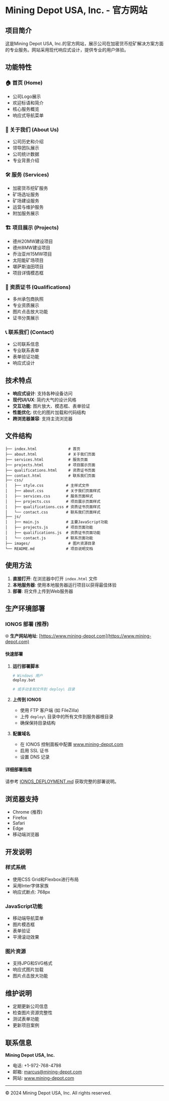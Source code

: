 # Mining Depot USA, Inc. - 官方网站

## 项目简介

这是Mining Depot USA, Inc.的官方网站，展示公司在加密货币挖矿解决方案方面的专业服务。网站采用现代响应式设计，提供专业的用户体验。

## 功能特性

### 🏠 首页 (Home)
- 公司Logo展示
- 欢迎标语和简介
- 核心服务概览
- 响应式导航菜单

### 👥 关于我们 (About Us)
- 公司历史和介绍
- 领导团队展示
- 公司统计数据
- 专业背景介绍

### 🛠️ 服务 (Services)
- 加密货币挖矿服务
- 矿场选址服务
- 矿场建设服务
- 运营与维护服务
- 附加服务展示

### 🏗️ 项目展示 (Projects)
- 德州20MW建设项目
- 德州8MW建设项目
- 乔治亚州15MW项目
- 太阳能矿场项目
- 堪萨斯油田项目
- 项目详情模态框

### 📜 资质证书 (Qualifications)
- 多州承包商执照
- 专业资质展示
- 图片点击放大功能
- 证书分类展示

### 📞 联系我们 (Contact)
- 公司联系信息
- 专业联系表单
- 表单验证功能
- 响应式设计

## 技术特点

- **响应式设计**: 支持各种设备访问
- **现代UI/UX**: 简约大气的设计风格
- **交互功能**: 图片放大、模态框、表单验证
- **性能优化**: 优化的图片加载和代码结构
- **跨浏览器兼容**: 支持主流浏览器

## 文件结构

```
├── index.html              # 首页
├── about.html              # 关于我们页面
├── services.html           # 服务页面
├── projects.html           # 项目展示页面
├── qualifications.html     # 资质证书页面
├── contact.html            # 联系我们页面
├── css/
│   ├── style.css          # 主样式文件
│   ├── about.css          # 关于我们页面样式
│   ├── services.css       # 服务页面样式
│   ├── projects.css       # 项目展示页面样式
│   ├── qualifications.css # 资质证书页面样式
│   └── contact.css        # 联系我们页面样式
├── js/
│   ├── main.js            # 主要JavaScript功能
│   ├── projects.js        # 项目页面功能
│   ├── qualifications.js  # 资质证书页面功能
│   └── contact.js         # 联系页面功能
├── images/                 # 图片资源目录
└── README.md              # 项目说明文档
```

## 使用方法

1. **直接打开**: 在浏览器中打开 `index.html` 文件
2. **本地服务器**: 使用本地服务器运行项目以获得最佳体验
3. **部署**: 将文件上传到Web服务器

## 生产环境部署

### IONOS 部署 (推荐)
🌐 **生产网站地址**: [https://www.mining-depot.com](https://www.mining-depot.com)

#### 快速部署
1. **运行部署脚本**
   ```bash
   # Windows 用户
   deploy.bat
   
   # 或手动复制文件到 deploy\ 目录
   ```

2. **上传到 IONOS**
   - 使用 FTP 客户端 (如 FileZilla)
   - 上传 `deploy\` 目录中的所有文件到服务器根目录
   - 确保保持目录结构

3. **配置域名**
   - 在 IONOS 控制面板中配置 www.mining-depot.com
   - 启用 SSL 证书
   - 设置 DNS 记录

#### 详细部署指南
请参考 [IONOS_DEPLOYMENT.md](IONOS_DEPLOYMENT.md) 获取完整的部署说明。



## 浏览器支持

- Chrome (推荐)
- Firefox
- Safari
- Edge
- 移动端浏览器

## 开发说明

### 样式系统
- 使用CSS Grid和Flexbox进行布局
- 采用Inter字体家族
- 响应式断点: 768px

### JavaScript功能
- 移动端导航菜单
- 图片模态框
- 表单验证
- 平滑滚动效果

### 图片资源
- 支持JPG和SVG格式
- 响应式图片加载
- 图片点击放大功能

## 维护说明

- 定期更新公司信息
- 检查图片资源完整性
- 测试表单功能
- 更新项目案例

## 联系信息

**Mining Depot USA, Inc.**
- 电话: +1-972-768-4798
- 邮箱: marcus@mining-depot.com
- 网站: www.mining-depot.com

---

© 2024 Mining Depot USA, Inc. All rights reserved.



